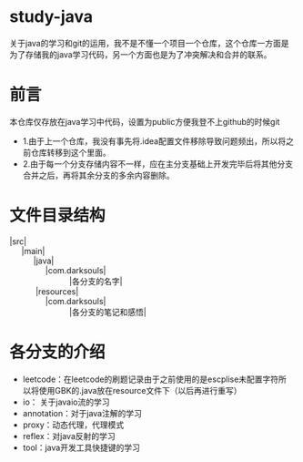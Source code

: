 # study-java
 关于java的学习和git的运用，我不是不懂一个项目一个仓库，这个仓库一方面是为了存储我的java学习代码，另一个方面也是为了冲突解决和合并的联系。
# 前言
本仓库仅存放在java学习中代码，设置为public方便我登不上github的时候git
- 1.由于上一个仓库，我没有事先将.idea配置文件移除导致问题频出，所以将之前仓库转移到这个里面。
- 2.由于每一个分支存储内容不一样，应在主分支基础上开发完毕后将其他分支合并之后，再将其余分支的多余内容删除。
# 文件目录结构
|src|<br/>
&ensp;&ensp;&ensp;|main|<br/>
&ensp;&ensp;&ensp;&ensp;&ensp;&ensp;|java|<br/>
&ensp;&ensp;&ensp;&ensp;&ensp;&ensp;&ensp;&ensp;&ensp;|com.darksouls|<br/>
&ensp;&ensp;&ensp;&ensp;&ensp;&ensp;&ensp;&ensp;&ensp;&ensp;&ensp;&ensp;&ensp;&ensp;&ensp;|各分支的名字|<br/>
&ensp;&ensp;&ensp;&ensp;&ensp;&ensp; |resources|<br/>
&ensp;&ensp;&ensp;&ensp;&ensp;&ensp;&ensp;&ensp;&ensp;|com.darksouls|<br/>
&ensp;&ensp;&ensp;&ensp;&ensp;&ensp;&ensp;&ensp;&ensp;&ensp;&ensp;&ensp;&ensp;&ensp;&ensp;|各分支的笔记和感悟|<br/>
# 各分支的介绍
- leetcode：在leetcode的刷题记录由于之前使用的是escplise未配置字符所
以将使用GBK的.java放在resource文件下（以后再进行重写）
- io： 关于javaio流的学习
- annotation：对于java注解的学习
- proxy：动态代理，代理模式
- reflex：对java反射的学习
- tool：java开发工具快捷键的学习

